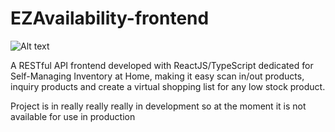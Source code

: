 # EZAvailability-frontend
![Alt text](https://legoray.com/img/EZAvailability-logo.png)

A RESTful API frontend developed with ReactJS/TypeScript dedicated for Self-Managing Inventory at Home, making it easy scan in/out products, inquiry products and create a virtual shopping list for any low stock product.

Project is in really really really in development so at the moment it is not available for use in production
